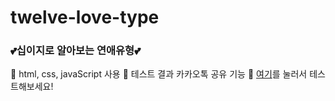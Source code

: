 # twelve-love-type
### 💕십이지로 알아보는 연애유형💕
📌 html, css, javaScript 사용
📌 테스트 결과 카카오톡 공유 기능
📌 <a href="https://loving-hoover-3db6e9.netlify.app/">여기</a>를 눌러서 테스트해보세요!
